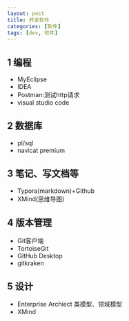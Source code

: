```yaml
---
layout: post
title: 开发软件
categories: [软件]
tags: [dev, 软件]
---
```


## 1 编程

- MyEclipse
- IDEA
- Postman:测试http请求
- visual studio code

## 2 数据库

- pl/sql
- navicat premium

## 3 笔记、写文档等

- Typora(markdown)+Github
- XMind(思维导图)

## 4 版本管理

- Git客户端
- TortoiseGit
- GitHub Desktop
- gitkraken

## 5 设计

- Enterprise Archiect 类模型、领域模型
- XMind